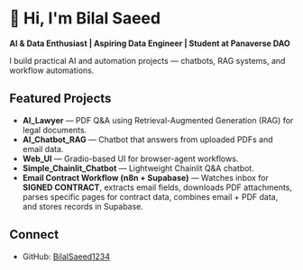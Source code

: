 # 👋 Hi, I'm Bilal Saeed

**AI & Data Enthusiast | Aspiring Data Engineer | Student at Panaverse DAO**

I build practical AI and automation projects — chatbots, RAG systems, and workflow automations.

## Featured Projects
- **AI_Lawyer** — PDF Q&A using Retrieval-Augmented Generation (RAG) for legal documents.  
- **AI_Chatbot_RAG** — Chatbot that answers from uploaded PDFs and email data.  
- **Web_UI** — Gradio-based UI for browser-agent workflows.  
- **Simple_Chainlit_Chatbot** — Lightweight Chainlit Q&A chatbot.  
- **Email Contract Workflow (n8n + Supabase)** — Watches inbox for **SIGNED CONTRACT**, extracts email fields, downloads PDF attachments, parses specific pages for contract data, combines email + PDF data, and stores records in Supabase.

## Connect
- GitHub: [BilalSaeed1234](https://github.com/BilalSaeed1234)  
  
